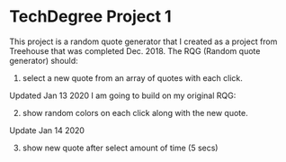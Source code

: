 # TechDegree Project 1
This project is a random quote generator that I created as a project from Treehouse that was completed Dec. 2018. The RQG (Random quote generator) should:

1. select a new quote from an array of quotes with each click.

Updated Jan 13 2020
I am going to build on my original RQG:

2. show random colors on each click along with the new quote.

Update Jan 14 2020

3. show new quote after select amount of time (5 secs)
